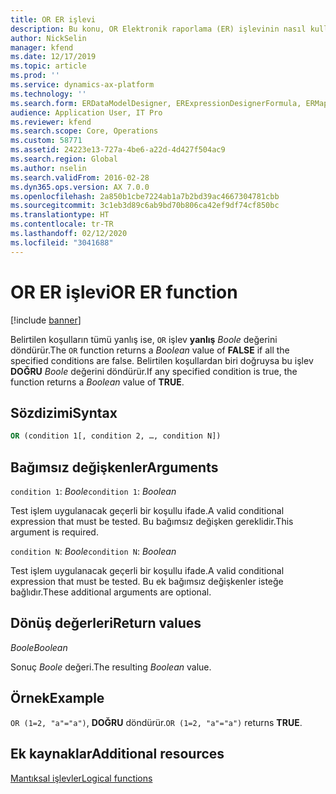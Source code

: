 ```yaml
---
title: OR ER işlevi
description: Bu konu, OR Elektronik raporlama (ER) işlevinin nasıl kullanıldığı hakkında bilgi sağlar.
author: NickSelin
manager: kfend
ms.date: 12/17/2019
ms.topic: article
ms.prod: ''
ms.service: dynamics-ax-platform
ms.technology: ''
ms.search.form: ERDataModelDesigner, ERExpressionDesignerFormula, ERMappedFormatDesigner, ERModelMappingDesigner
audience: Application User, IT Pro
ms.reviewer: kfend
ms.search.scope: Core, Operations
ms.custom: 58771
ms.assetid: 24223e13-727a-4be6-a22d-4d427f504ac9
ms.search.region: Global
ms.author: nselin
ms.search.validFrom: 2016-02-28
ms.dyn365.ops.version: AX 7.0.0
ms.openlocfilehash: 2a850b1cbe7224ab1a7b2bd39ac4667304781cbb
ms.sourcegitcommit: 3c1eb3d89c6ab9bd70b806ca42ef9df74cf850bc
ms.translationtype: HT
ms.contentlocale: tr-TR
ms.lasthandoff: 02/12/2020
ms.locfileid: "3041688"
---
```

# <span data-ttu-id="5ca34-103"><a name="OR">OR ER işlevi</a></span><span class="sxs-lookup"><span data-stu-id="5ca34-103"><a name="OR">OR ER function</a></span></span>

[!include [banner](../includes/banner.md)]

<span data-ttu-id="5ca34-104">Belirtilen koşulların tümü yanlış ise, `OR` işlev **yanlış** *Boole* değerini döndürür.</span><span class="sxs-lookup"><span data-stu-id="5ca34-104">The `OR` function returns a *Boolean* value of **FALSE** if all the specified conditions are false.</span></span> <span data-ttu-id="5ca34-105">Belirtilen koşullardan biri doğruysa bu işlev **DOĞRU** *Boole* değerini döndürür.</span><span class="sxs-lookup"><span data-stu-id="5ca34-105">If any specified condition is true, the function returns a *Boolean* value of **TRUE**.</span></span>

## <a name="syntax"></a><span data-ttu-id="5ca34-106">Sözdizimi</span><span class="sxs-lookup"><span data-stu-id="5ca34-106">Syntax</span></span>

```vb
OR (condition 1[, condition 2, …, condition N])
```

## <a name="arguments"></a><span data-ttu-id="5ca34-107">Bağımsız değişkenler</span><span class="sxs-lookup"><span data-stu-id="5ca34-107">Arguments</span></span>

<span data-ttu-id="5ca34-108">`condition 1`: *Boole*</span><span class="sxs-lookup"><span data-stu-id="5ca34-108">`condition 1`: *Boolean*</span></span>

<span data-ttu-id="5ca34-109">Test işlem uygulanacak geçerli bir koşullu ifade.</span><span class="sxs-lookup"><span data-stu-id="5ca34-109">A valid conditional expression that must be tested.</span></span> <span data-ttu-id="5ca34-110">Bu bağımsız değişken gereklidir.</span><span class="sxs-lookup"><span data-stu-id="5ca34-110">This argument is required.</span></span>

<span data-ttu-id="5ca34-111">`condition N`: *Boole*</span><span class="sxs-lookup"><span data-stu-id="5ca34-111">`condition N`: *Boolean*</span></span>

<span data-ttu-id="5ca34-112">Test işlem uygulanacak geçerli bir koşullu ifade.</span><span class="sxs-lookup"><span data-stu-id="5ca34-112">A valid conditional expression that must be tested.</span></span> <span data-ttu-id="5ca34-113">Bu ek bağımsız değişkenler isteğe bağlıdır.</span><span class="sxs-lookup"><span data-stu-id="5ca34-113">These additional arguments are optional.</span></span>

## <a name="return-values"></a><span data-ttu-id="5ca34-114">Dönüş değerleri</span><span class="sxs-lookup"><span data-stu-id="5ca34-114">Return values</span></span>

<span data-ttu-id="5ca34-115">*Boole*</span><span class="sxs-lookup"><span data-stu-id="5ca34-115">*Boolean*</span></span>

<span data-ttu-id="5ca34-116">Sonuç *Boole* değeri.</span><span class="sxs-lookup"><span data-stu-id="5ca34-116">The resulting *Boolean* value.</span></span>

## <a name="example"></a><span data-ttu-id="5ca34-117">Örnek</span><span class="sxs-lookup"><span data-stu-id="5ca34-117">Example</span></span>

<span data-ttu-id="5ca34-118">`OR (1=2, "a"="a")`, **DOĞRU** döndürür.</span><span class="sxs-lookup"><span data-stu-id="5ca34-118">`OR (1=2, "a"="a")` returns **TRUE**.</span></span>

## <a name="additional-resources"></a><span data-ttu-id="5ca34-119">Ek kaynaklar</span><span class="sxs-lookup"><span data-stu-id="5ca34-119">Additional resources</span></span>

[<span data-ttu-id="5ca34-120">Mantıksal işlevler</span><span class="sxs-lookup"><span data-stu-id="5ca34-120">Logical functions</span></span>](er-functions-category-logical.md)
